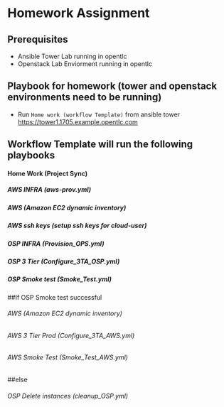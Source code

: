 # Homework Assignment

## Prerequisites 

* Ansible Tower Lab running in opentlc 
* Openstack Lab Enviorment running in opentlc 


## Playbook for homework (tower and openstack environments need to be running)

* Run `Home work (workflow Template)` from ansible tower https://tower1.1705.example.opentlc.com

## Workflow Template will run the following playbooks

#### Home Work (Project Sync) 
##### AWS INFRA (aws-prov.yml)
##### AWS (Amazon EC2 dynamic inventory)
##### AWS ssh keys (setup ssh keys for cloud-user)

##### OSP INFRA (Provision_OPS.yml) 
##### OSP 3 Tier (Configure_3TA_OSP.yml)
##### OSP Smoke test (Smoke_Test.yml)

##If OSP Smoke test successful
###### AWS (Amazon EC2 dynamic inventory)
###### AWS 3 Tier Prod (Configure_3TA_AWS.yml)
###### AWS Smoke Test (Smoke_Test_AWS.yml)

##else
###### OSP Delete instances (cleanup_OSP.yml)
